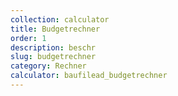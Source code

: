 ```yaml
---
collection: calculator
title: Budgetrechner
order: 1
description: beschr
slug: budgetrechner
category: Rechner
calculator: baufilead_budgetrechner
---
```

